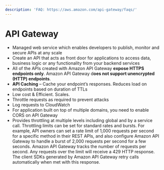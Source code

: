 ```yaml
---
description: 'FAQ: https://aws.amazon.com/api-gateway/faqs/'
---
```


# API Gateway

* Managed web service which enables developers to publish, monitor and secure APIs at any scale
* Create an API that acts as front door for applications to access data, business logic or any functionality from your backend services
* All of the APIs created with Amazon API Gateway **expose HTTPS endpoints only**. Amazon API Gateway d**oes not support unencrypted \(HTTP\) endpoints**.
* **API Caching** – Cache your endpoint’s responses. Reduces load on endpoints based on duration of TTLs
* Low cost & Efficient. Scales.
* Throttle requests as required to prevent attacks
* Log requests to CloudWatch
* For application built on top of multiple domains, you need to enable CORS on API Gateway
* Provides throttling at multiple levels including global and by a service call. Throttling limits can be set for standard rates and bursts. For example, API owners can set a rate limit of 1,000 requests per second for a specific method in their REST APIs, and also configure Amazon API Gateway to handle a burst of 2,000 requests per second for a few seconds. Amazon API Gateway tracks the number of requests per second. Any requests over the limit will receive a 429 HTTP response. The client SDKs generated by Amazon API Gateway retry calls automatically when met with this response.

